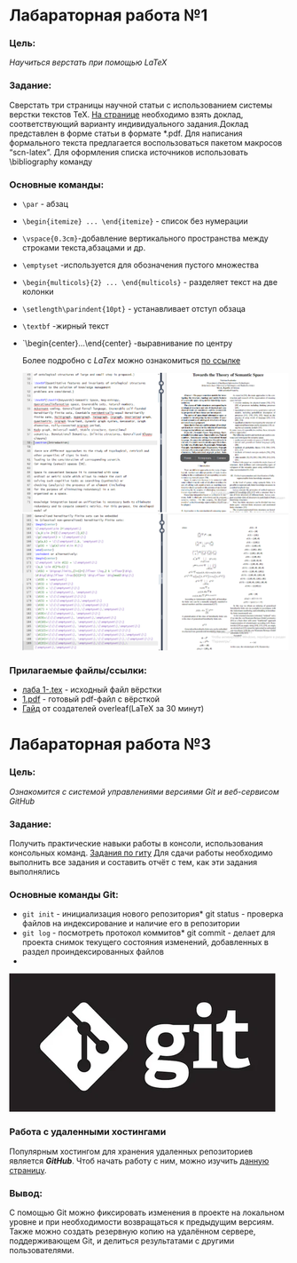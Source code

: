 # Лабараторная работа №1

### Цель:
*Научиться верстать при помощью LaTeX*
### Задание:
Сверстать три страницы научной статьи с использованием системы верстки текстов TeX.
[На странице](https://proc.ostis.net/proc/Proceedings%20OSTIS-2024.pdf) необходимо взять доклад, соответствующий варианту индивидуального задания.Доклад представлен в форме статьи в формате *.pdf.
Для написания формального текста предлагается воспользоваться пакетом макросов “scn-latex”. Для оформления списка источников использовать \bibliography команду

### Основные команды:
* `\par` - абзац
* `\begin{itemize} ... \end{itemize}` - список без нумерации
* `\vspace{0.3cm}`-добавление вертикального пространства между строками текста,абзацами и др.
* `\emptyset` -используется для обозначения пустого множества
* `\begin{multicols}{2} ... \end{multicols}` - разделяет текст на две колонки
* `\setlength\parindent{10pt}` - устанавливает отступ обзаца
* `\textbf` -жирный текст
* `\begin{center}...\end{center} -выравнивание по центру
  
  Более подробно с _LaTex_ можно ознакомиться [по ссылке](https://www.overleaf.com/learn/latex/Learn_LaTeX_in_30_minutes)

  
  ![](lif2.png)
  ![](lif1.png)
### Прилагаемые файлы/ссылки:
* [лаба 1-.tex](https://github.com/Da-non/Piovis/blob/main/лаба%201-.tex) - исходный файл вёрстки
* [1.pdf](https://github.com/Da-non/Piovis/blob/main/1.pdf) - готовый pdf-файл с вёрсткой
* [Гайд](https://www.overleaf.com/learn/latex/Learn_LaTeX_in_30_minutes) от создателей overleaf(LaTeX за 30 минут)
# Лабараторная работа №3
### Цель:
*Ознакомится с системой управлениями версиями Git и веб-сервисом GitHub*
### Задание:
Получить практические навыки работы в консоли, использования консольных команд.
[Задания по гиту](https://docs.google.com/document/d/1pkqZWOlte5j6PuPpz7w03tPkw64ctuUwELoI-qctYVQ/edit?tab=t.0)
Для сдачи работы необходимо выполнить все задания и составить отчёт с тем, как эти задания выполнялись
### Основные команды Git:
* `git init` - инициализация нового репозитория* git status - проверка файлов на индексирование и наличие его в репозитории
* `git log` - посмотреть протокол коммитов* git commit - делает для проекта снимок текущего состояния изменений, добавленных в раздел проиндексированных файлов
* 

  
![](i.webp)


### Работа с удаленными хостингами
Популярным хостингом для хранения удаленных репозиториев является *__GitHub__*.
Чтоб начать работу с ним, можно изучить [данную страницу](https://ru.hexlet.io/courses/intro_to_git/lessons/github/theory_unit).
### Вывод:
С помощью Git можно фиксировать изменения в проекте на локальном уровне и при необходимости возвращаться к предыдущим версиям. Также можно создать резервную копию на удалённом сервере, поддерживающем Git, и делиться результатами с другими пользователями.
